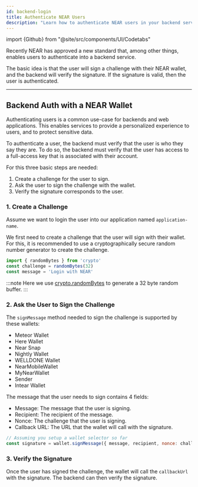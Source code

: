 ```yaml
---
id: backend-login
title: Authenticate NEAR Users
description: "Learn how to authenticate NEAR users in your backend service by creating challenges, requesting wallet signatures, and verifying signatures."
---
```


import {Github} from "@site/src/components/UI/Codetabs"

Recently NEAR has approved a new standard that, among other things, enables users to authenticate into a backend service.

The basic idea is that the user will sign a challenge with their NEAR wallet, and the backend will verify the signature. If the signature is valid, then the user is authenticated.

---

## Backend Auth with a NEAR Wallet
Authenticating users is a common use-case for backends and web applications. This enables services to provide a personalized experience to users, and to protect sensitive data.

To authenticate a user, the backend must verify that the user is who they say they are. To do so, the backend must verify that the user has access to a full-access key that is associated with their account.

For this three basic steps are needed:

1. Create a challenge for the user to sign.
2. Ask the user to sign the challenge with the wallet.
3. Verify the signature corresponds to the user.

### 1.  Create a Challenge
Assume we want to login the user into our application named `application-name`.

We first need to create a challenge that the user will sign with their wallet. For this, it is recommended to use a cryptographically secure random number generator to create the challenge.

```js
import { randomBytes } from 'crypto'
const challenge = randomBytes(32)
const message = 'Login with NEAR'
```

:::note
Here we use [crypto.randomBytes](https://nodejs.org/api/crypto.html#crypto_crypto_randombytes_size_callback) to generate a 32 byte random buffer.
:::

### 2. Ask the User to Sign the Challenge
The `signMessage` method needed to sign the challenge is supported by these wallets:
- Meteor Wallet
- Here Wallet
- Near Snap
- Nightly Wallet
- WELLDONE Wallet
- NearMobileWallet
- MyNearWallet
- Sender
- Intear Wallet


The message that the user needs to sign contains 4 fields:
- Message: The message that the user is signing.
- Recipient: The recipient of the message.
- Nonce: The challenge that the user is signing.
- Callback URL: The URL that the wallet will call with the signature.

```js
// Assuming you setup a wallet selector so far
const signature = wallet.signMessage({ message, recipient, nonce: challenge, callbackUrl: <server-auth-url> })
```

### 3. Verify the Signature
Once the user has signed the challenge, the wallet will call the `callbackUrl` with the signature. The backend can then verify the signature.

<Github fname="authenticate.js" language="javascript"
      url="https://github.com/near-examples/near-api-examples/blob/main/javascript/examples/verify-signature/authentication.js" />
